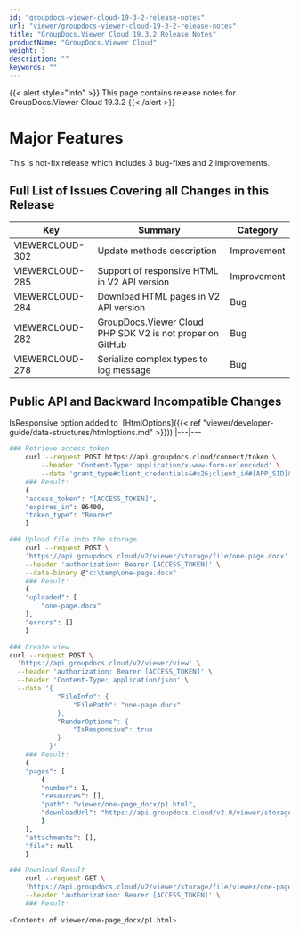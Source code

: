 ```yaml
---
id: "groupdocs-viewer-cloud-19-3-2-release-notes"
url: "viewer/groupdocs-viewer-cloud-19-3-2-release-notes"
title: "GroupDocs.Viewer Cloud 19.3.2 Release Notes"
productName: "GroupDocs.Viewer Cloud"
weight: 3
description: ""
keywords: ""
---
```


{{< alert style="info" >}}
This page contains release notes for GroupDocs.Viewer Cloud 19.3.2
{{< /alert >}}

# Major Features #

This is hot-fix release which includes 3 bug-fixes and 2 improvements.

## Full List of Issues Covering all Changes in this Release ##

|Key|Summary|Category
|---|---|---
|VIEWERCLOUD-302|Update methods description|Improvement
|VIEWERCLOUD-285|Support of responsive HTML in V2 API version|Improvement
|VIEWERCLOUD-284|Download HTML pages in V2 API version|Bug
|VIEWERCLOUD-282|GroupDocs.Viewer Cloud PHP SDK V2 is not proper on GitHub|Bug
|VIEWERCLOUD-278|Serialize complex types to log message|Bug


## Public API and Backward Incompatible Changes ##

IsResponsive option added to  [HtmlOptions]({{< ref "viewer/developer-guide/data-structures/htmloptions.md" >}})) 
|---|---





```bash 
### Retrieve access token
    curl --request POST https://api.groupdocs.cloud/connect/token \
        --header 'Content-Type: application/x-www-form-urlencoded' \
        --data 'grant_type#client_credentials&#x26;client_id#[APP_SID]&#x26;client_secret#[APP_KEY]&#x26;undefined'
    ### Result:
    {
    "access_token": "[ACCESS_TOKEN]",
    "expires_in": 86400,
    "token_type": "Bearer" 
    }    

### Upload file into the storage
    curl --request POST \
    'https://api.groupdocs.cloud/v2/viewer/storage/file/one-page.docx' \
    --header 'authorization: Bearer [ACCESS_TOKEN]' \
    --data-binary @"c:\temp\one-page.docx" 
    ### Result:
    {
    "uploaded": [
        "one-page.docx" 
    ],
    "errors": []
    }

### Create view
curl --request POST \
  'https://api.groupdocs.cloud/v2/viewer/view' \
  --header 'authorization: Bearer [ACCESS_TOKEN]' \
  --header 'Content-Type: application/json' \
  --data '{ 
            "FileInfo": {
                "FilePath": "one-page.docx" 
            },
            "RenderOptions": {
                "IsResponsive": true
            }
          }'
    ### Result:
    {
    "pages": [
        {
        "number": 1,
        "resources": [],
        "path": "viewer/one-page_docx/p1.html",
        "downloadUrl": "https://api.groupdocs.cloud/v2.0/viewer/storage/file/viewer/one-page_docx/p1.html" 
        }
    ],
    "attachments": [],
    "file": null
    }

### Download Result
    curl --request GET \
    'https://api.groupdocs.cloud/v2/viewer/storage/file/viewer/one-page_docx/p1.html' \
    --header 'authorization: Bearer [ACCESS_TOKEN]' \
    ### Result:
    
<Contents of viewer/one-page_docx/p1.html>
 ```

